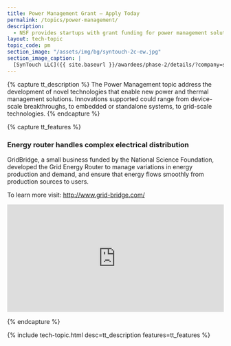 ```yaml
---
title: Power Management Grant – Apply Today
permalink: /topics/power-management/
description: 
  - NSF provides startups with grant funding for power management solutions. 
layout: tech-topic
topic_code: pm
section_image: "/assets/img/bg/syntouch-2c-ew.jpg"
section_image_caption: |
  [SynTouch LLC]({{ site.baseurl }}/awardees/phase-2/details/?company=syntouch-llc#syntouch-llc) BioTac Toccare provides tactile evaluations that are consistent, quantifiable, and reflective of human perceptions.
---
```

{% capture tt_description %}
The Power Management topic address the development of novel technologies that enable new power and thermal management solutions. Innovations supported could range from device-scale breakthroughs, to embedded or standalone systems, to grid-scale technologies.
{% endcapture %}

{% capture tt_features %}
<div class="usa-section usa-content usa-grid">
  <div class="image-video">
    <div class="usa-width-one-half">
      <h3>Energy router handles complex electrical distribution</h3>
      <p>GridBridge, a small business funded by the National Science Foundation, developed the Grid Energy Router to manage variations in energy production and demand, and ensure that energy flows smoothly from production sources to users.</p>
      <p>To learn more visit: <a href="http://www.grid-bridge.com/">http://www.grid-bridge.com/</a></p>
    </div>
    <div class="usa-width-one-half">
      <iframe sandbox="allow-same-origin allow-scripts" title="GridBridge" width="100%" height="250" src="https://www.youtube.com/embed/1uzXCyZVebk" frameborder="0" allowfullscreen=""></iframe>
    </div>
  </div>
</div>

{% endcapture %}

{% include tech-topic.html desc=tt_description features=tt_features %}
